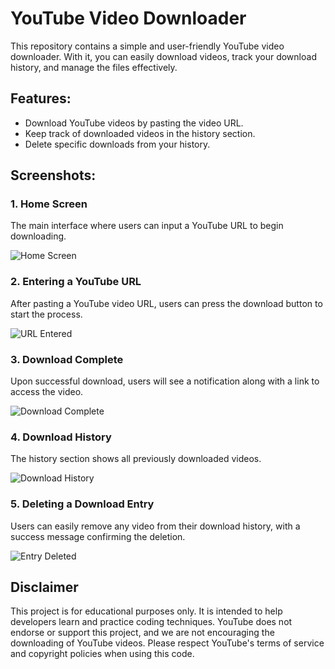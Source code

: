 # YouTube Video Downloader

This repository contains a simple and user-friendly YouTube video downloader. With it, you can easily download videos, track your download history, and manage the files effectively.

## Features:
- Download YouTube videos by pasting the video URL.
- Keep track of downloaded videos in the history section.
- Delete specific downloads from your history.

## Screenshots:

### 1. Home Screen
The main interface where users can input a YouTube URL to begin downloading.

![Home Screen](https://github.com/user-attachments/assets/0cbdde80-3f25-447e-a08f-61ccfe85545e)

### 2. Entering a YouTube URL
After pasting a YouTube video URL, users can press the download button to start the process.

![URL Entered](https://github.com/user-attachments/assets/bb316693-3c98-41bd-947b-c555be5bc327)


### 3. Download Complete
Upon successful download, users will see a notification along with a link to access the video.

![Download Complete](https://github.com/user-attachments/assets/2f29bbfd-f821-471d-84e5-757bebe24c9f)


### 4. Download History
The history section shows all previously downloaded videos.

![Download History](https://github.com/user-attachments/assets/631d18a9-f433-4fd7-9d40-cdc67479e8a4)


### 5. Deleting a Download Entry
Users can easily remove any video from their download history, with a success message confirming the deletion.

![Entry Deleted](https://github.com/user-attachments/assets/f39f5ba6-bd27-47ac-ad56-67a9d1de3321)


## Disclaimer
This project is for educational purposes only. It is intended to help developers learn and practice coding techniques. YouTube does not endorse or support this project, and we are not encouraging the downloading of YouTube videos. Please respect YouTube's terms of service and copyright policies when using this code.
